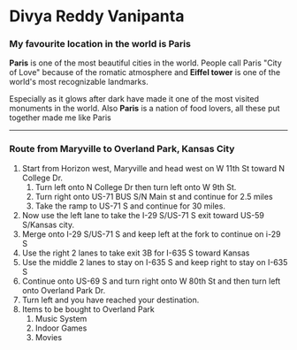 # Divya Reddy Vanipanta

### My favourite location in the world is Paris

**Paris** is one of the most beautiful cities in the world. People call Paris "City of Love" because of the romatic atmosphere and **Eiffel tower** is one of the world's most recognizable landmarks.

Especially as it glows after dark have made it one of the most visited monuments in the world. Also **Paris** is a nation of food lovers, all these put together made me like Paris

***

### Route from Maryville to Overland Park, Kansas City
1.  Start from Horizon west, Maryville and head west on W 11th St toward N College Dr.
    1. Turn left onto N College Dr then turn left onto W 9th St.
    2. Turn right onto US-71 BUS S/N Main st and continue for 2.5 miles
    3. Take the ramp to US-71 S and continue for 30 miles.
1.  Now use the left lane to take the I-29 S/US-71 S exit toward US-59 S/Kansas city.
2.  Merge onto I-29 S/US-71 S and keep left at the fork to continue on i-29 S
3.  Use the right 2 lanes to take exit 3B for I-635 S toward Kansas
4.  Use the middle 2 lanes to stay on I-635 S and keep right to stay on I-635 S
5.  Continue onto US-69 S and turn right onto W 80th St and then turn left onto Overland Park Dr.
6.  Turn left and you have reached your destination.
1.  Items to be bought to Overland Park
    1.  Music System
    1.  Indoor Games
    1.  Movies